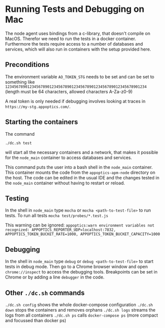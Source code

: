 # Running Tests and Debugging on Mac

The node agent uses bindings from a c-library, that doesn't compile on MacOS.
Therefor we need to run the tests in a docker container.
Furthermore the tests require access to a number of databases and services, 
which will also run in containers with the setup provided here.

## Preconditions
The environment variable `AO_TOKEN_STG` needs to be set and can be set to 
something like `1234567890123456789012345678901234567890123456789012345678901234` 
(length must be 64 characters, allowed characters A-Za-z0-9)

A real token is only needed if debugging involves looking at traces in 
`https://my-stg.appoptics.com/`.

## Starting the containers

The command

`./dc.sh test`

will start all the necessary containers and a network, that makes it possible 
for the `node_main` container to access databases and services.

This command puts the user into a bash shell in the `node_main` container. 
This container mounts the code from the `appoptics-apm-node` directory on the 
host. The code can be edited in the usual IDE and the changes tested in the 
`node_main` container without having to restart or reload.

## Testing

In the shell in `node_main` type `mocha` or `mocha <path-to-test-file>` to 
run tests. To run all tests `mocha test/probes/*.test.js`

This warning can be ignored: `appoptics:warn environment variables not recognized: APPOPTICS_REPORTER_UDP=localhost:7832, APPOPTICS_TOKEN_BUCKET_RATE=1000, APPOPTICS_TOKEN_BUCKET_CAPACITY=1000`


## Debugging

In the shell in `node_main` type `debug` or `debug <path-to-test-file>` to 
start tests in debug mode. Then go to a Chrome browser window and open 
`chrome://inspect` to access the debugging tools.
Breakpoints can be set in Chrome or by adding a line `debugger` in the code.

## Other `./dc.sh` commands
`./dc.sh config`  shows the whole docker-compose configuration
`./dc.sh down` stops the containers and removes orphans
`./dc.sh logs` streams the logs from all containers
`./dc.sh ps` calls `docker-compose ps` (more compact and focussed than docker ps)
